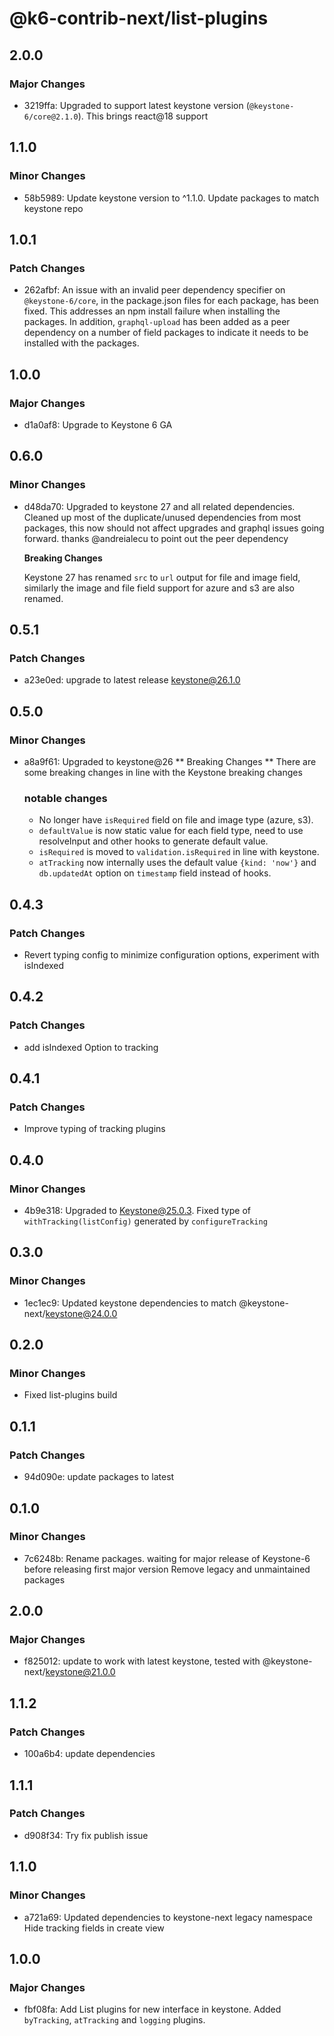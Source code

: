 # @k6-contrib-next/list-plugins

## 2.0.0

### Major Changes

- 3219ffa: Upgraded to support latest keystone version (`@keystone-6/core@2.1.0`). This brings react@18 support

## 1.1.0

### Minor Changes

- 58b5989: Update keystone version to ^1.1.0. Update packages to match keystone repo

## 1.0.1

### Patch Changes

- 262afbf: An issue with an invalid peer dependency specifier on `@keystone-6/core`, in the package.json files for each package, has been fixed. This addresses an npm install failure when installing the packages. In addition, `graphql-upload` has been added as a peer dependency on a number of field packages to indicate it needs to be installed with the packages.

## 1.0.0

### Major Changes

- d1a0af8: Upgrade to Keystone 6 GA

## 0.6.0

### Minor Changes

- d48da70: Upgraded to keystone 27 and all related dependencies.
  Cleaned up most of the duplicate/unused dependencies from most packages, this now should not affect upgrades and graphql issues going forward. thanks @andreialecu to point out the peer dependency

  **Breaking Changes**

  Keystone 27 has renamed `src` to `url` output for file and image field, similarly the image and file field support for azure and s3 are also renamed.

## 0.5.1

### Patch Changes

- a23e0ed: upgrade to latest release keystone@26.1.0

## 0.5.0

### Minor Changes

- a8a9f61: Upgraded to keystone@26
  ** Breaking Changes **
  There are some breaking changes in line with the Keystone breaking changes

  ### notable changes

  - No longer have `isRequired` field on file and image type (azure, s3).
  - `defaultValue` is now static value for each field type, need to use resolveInput and other hooks to generate default value.
  - `isRequired` is moved to `validation.isRequired` in line with keystone.
  - `atTracking` now internally uses the default value `{kind: 'now'}` and `db.updatedAt` option on `timestamp` field instead of hooks.

## 0.4.3

### Patch Changes

- Revert typing config to minimize configuration options, experiment with isIndexed

## 0.4.2

### Patch Changes

- add isIndexed Option to tracking

## 0.4.1

### Patch Changes

- Improve typing of tracking plugins

## 0.4.0

### Minor Changes

- 4b9e318: Upgraded to Keystone@25.0.3. Fixed type of `withTracking(listConfig)` generated by `configureTracking`

## 0.3.0

### Minor Changes

- 1ec1ec9: Updated keystone dependencies to match @keystone-next/keystone@24.0.0

## 0.2.0

### Minor Changes

- Fixed list-plugins build

## 0.1.1

### Patch Changes

- 94d090e: update packages to latest

## 0.1.0

### Minor Changes

- 7c6248b: Rename packages. waiting for major release of Keystone-6 before releasing first major version
  Remove legacy and unmaintained packages

## 2.0.0

### Major Changes

- f825012: update to work with latest keystone, tested with @keystone-next/keystone@21.0.0

## 1.1.2

### Patch Changes

- 100a6b4: update dependencies

## 1.1.1

### Patch Changes

- d908f34: Try fix publish issue

## 1.1.0

### Minor Changes

- a721a69: Updated dependencies to keystone-next legacy namespace
  Hide tracking fields in create view

## 1.0.0

### Major Changes

- fbf08fa: Add List plugins for new interface in keystone. Added `byTracking`, `atTracking` and `logging` plugins.
